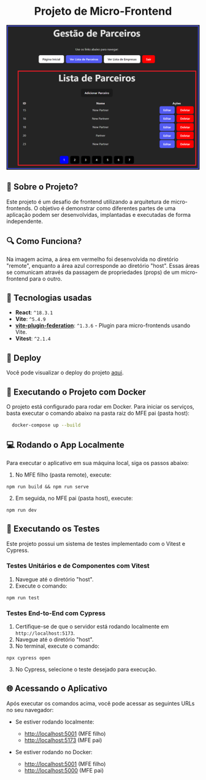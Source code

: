 <div align="center">
  <h1>Projeto de Micro-Frontend</h1>
</div>

<div align="center">
  <img src="/host/public/home.png" alt"Home page" title="Home page" width="600" />
</div>

## 🤔 Sobre o Projeto?

Este projeto é um desafio de frontend utilizando a arquitetura de micro-frontends. O objetivo é demonstrar como diferentes partes de uma aplicação podem ser desenvolvidas, implantadas e executadas de forma independente.



## 🔍 Como Funciona?

Na imagem acima, a área em vermelho foi desenvolvida no diretório "remote", enquanto a área azul corresponde ao diretório "host". Essas áreas se comunicam através da passagem de propriedades (props) de um micro-frontend para o outro.



## 🙅 Tecnologias usadas

- **React**: `^18.3.1`
- **Vite**: `^5.4.9`
- **[vite-plugin-federation](https://github.com/originjs/vite-plugin-federation)**: `^1.3.6` - Plugin para micro-frontends usando Vite.
- **Vitest**: `^2.1.4`



## 🚀 Deploy

Você pode visualizar o deploy do projeto [aqui](https://desafio-frontend-teddy.vercel.app/).



## 🐳 Executando o Projeto com Docker

O projeto está configurado para rodar em Docker. Para iniciar os serviços, basta executar o comando abaixo na pasta raiz do MFE pai (pasta host):

```bash
  docker-compose up --build
```



## 💻 Rodando o App Localmente

Para executar o aplicativo em sua máquina local, siga os passos abaixo:

1. No MFE filho (pasta remote), execute:

```
npm run build && npm run serve
```

2. Em seguida, no MFE pai (pasta host), execute:

```
npm run dev
```

## 🧪 Executando os Testes

Este projeto possui um sistema de testes implementado com o Vitest e Cypress.

### Testes Unitários e de Componentes com Vitest

1. Navegue até o diretório "host".
2. Execute o comando:

```
npm run test
```

### Testes End-to-End com Cypress

1. Certifique-se de que o servidor está rodando localmente em `http://localhost:5173`.
2. Navegue até o diretório "host".
3. No terminal, execute o comando:
```
npx cypress open
```
3. No Cypress, selecione o teste desejado para execução.

## 🌐 Acessando o Aplicativo

Após executar os comandos acima, você pode acessar as seguintes URLs no seu navegador:

- Se estiver rodando localmente:
  - [http://localhost:5001](http://localhost:5001) (MFE filho)
  - [http://localhost:5173](http://localhost:5173) (MFE pai)

- Se estiver rodando no Docker:
  - [http://localhost:5001](http://localhost:5001) (MFE filho)
  - [http://localhost:5000](http://localhost:5000) (MFE pai)
